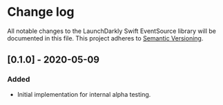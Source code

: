 # Change log

All notable changes to the LaunchDarkly Swift EventSource library will be documented in this file. This project adheres to [Semantic Versioning](http://semver.org).

## [0.1.0] - 2020-05-09
### Added
- Initial implementation for internal alpha testing.
